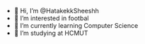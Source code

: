 - 👋 Hi, I’m @HatakekkSheeshh
- 👀 I’m interested in footbal
- 🌱 I’m currently learning Computer Science
- 💞️ I’m studying at HCMUT

<!---
HatakekkSheeshh/HatakekkSheeshh is a ✨ special ✨ repository because its `README.md` (this file) appears on your GitHub profile.
You can click the Preview link to take a look at your changes.
--->
